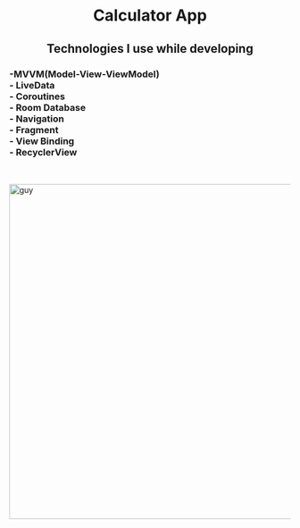 <h1 align="center">
Calculator App
</h1>

<h2 align="center">
Technologies I use while developing
</h2>

<h3 align="left">
 -MVVM(Model-View-ViewModel) <br>
 - LiveData <br>
 - Coroutines <br>
 - Room Database <br>
 - Navigation <br>
 - Fragment <br>
 - View Binding <br>
 - RecyclerView <br>
 </h3><br>
 
 <img align="center"  height="600" alt="guy" src="https://user-images.githubusercontent.com/100168989/218510459-11a8a836-1f4b-4186-b9cd-a7172cd781f4.gif" /> </a>

